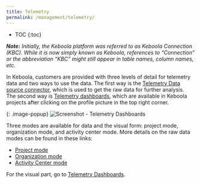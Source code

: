 ```yaml
---
title: Telemetry
permalink: /management/telemetry/
---
```


* TOC
{:toc}

***Note:** Initially, the Keboola platform was referred to as Keboola Connection (KBC). While it is now simply known as Keboola, references to “Connection” or the 
abbreviation “KBC” might still appear in table names, column names, etc.*

In Keboola, customers are provided with three levels of detail for telemetry data and two ways to use the data. 
The first way is the [Telemetry Data source connector](/components/extractors/other/telemetry-data/), which is used to get the raw data for further analysis. 
The second way is [Telemetry dashboards](/management/telemetry/telemetry-dashboards), which are available in Keboola projects after clicking on the profile picture in the top right corner.

{: .image-popup}
![Screenshot - Telemetry Dashboards](/management/telemetry/telemetry-menu.png)


Three modes are available for data and the visual form: project mode, organization mode, and activity center mode. More details on the raw data modes can be found in these links: 
- [Project mode](/components/extractors/other/telemetry-data/#project-mode-tables)
- [Organization mode](/components/extractors/other/telemetry-data/#organization-mode-tables)
- [Activity Center mode](/components/extractors/other/telemetry-data/#activity-center-mode-tables)

For the visual part, go to [Telemetry Dashboards](/management/telemetry/telemetry-dashboards).


